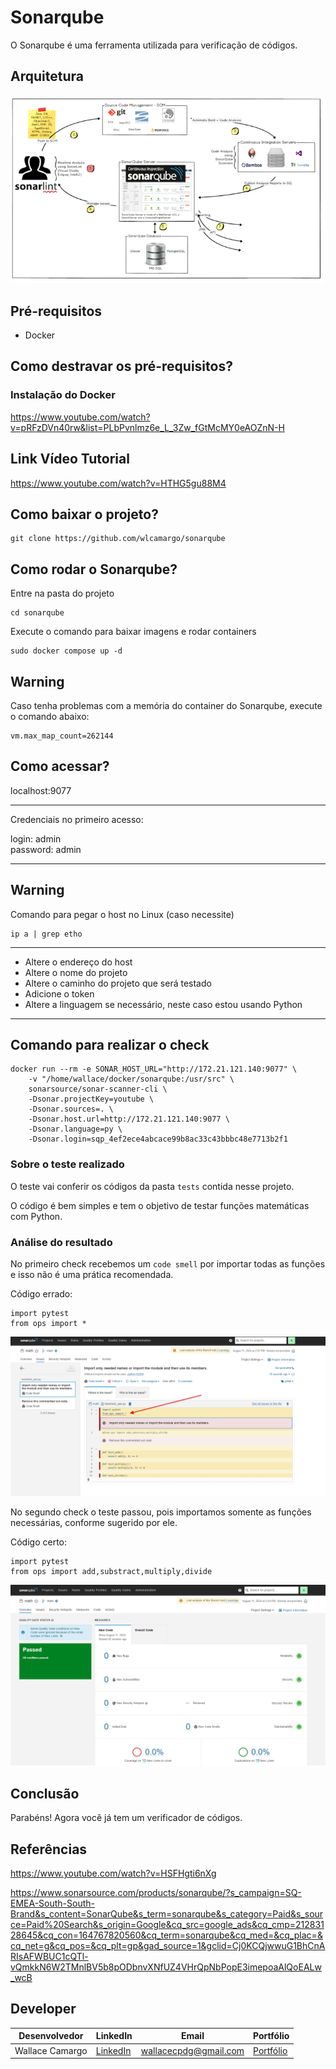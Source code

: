 # Sonarqube
O Sonarqube é uma ferramenta utilizada para verificação de códigos.

## Arquitetura
![image](assets/architecture-sonar.png)

## Pré-requisitos
* Docker

## Como destravar os pré-requisitos?

### Instalação do Docker
https://www.youtube.com/watch?v=pRFzDVn40rw&list=PLbPvnlmz6e_L_3Zw_fGtMcMY0eAOZnN-H

## Link Vídeo Tutorial
https://www.youtube.com/watch?v=HTHG5gu88M4


## Como baixar o projeto?
```
git clone https://github.com/wlcamargo/sonarqube
```

## Como rodar o Sonarqube?
Entre na pasta do projeto
```
cd sonarqube
```

Execute o comando para baixar imagens e rodar containers
```
sudo docker compose up -d
```

## Warning 
Caso tenha problemas com a memória do container do Sonarqube, execute o comando abaixo:
```
vm.max_map_count=262144
```

## Como acessar?
localhost:9077

---------------------------------
Credenciais no primeiro acesso:

login: admin     
password: admin

---------------------------------

## Warning
Comando para pegar o host no Linux (caso necessite)
```
ip a | grep etho
```

----------------------------

* Altere o endereço do host
* Altere o nome do projeto
* Altere o caminho do projeto que será testado
* Adicione o token
* Altere a linguagem se necessário, neste caso estou usando Python

----------------------------

## Comando para realizar o check
```
docker run --rm -e SONAR_HOST_URL="http://172.21.121.140:9077" \ 
    -v "/home/wallace/docker/sonarqube:/usr/src" \
    sonarsource/sonar-scanner-cli \
    -Dsonar.projectKey=youtube \ 
    -Dsonar.sources=. \
    -Dsonar.host.url=http://172.21.121.140:9077 \
    -Dsonar.language=py \
    -Dsonar.login=sqp_4ef2ece4abcace99b8ac33c43bbbc48e7713b2f1
```

### Sobre o teste realizado

O teste vai conferir os códigos da pasta ```tests``` contida nesse projeto.

O código é bem simples e tem o objetivo de testar funções matemáticas com Python.

### Análise do resultado

No primeiro check recebemos um ```code smell``` por importar todas as funções e isso não é uma prática recomendada.

Código errado:
```
import pytest
from ops import *
```

![image](assets/code-smell.png)

No segundo check o teste passou, pois importamos somente as funções necessárias, conforme sugerido por ele.

Código certo:
```
import pytest
from ops import add,substract,multiply,divide
```

![image](assets/project-ok.png)

## Conclusão
Parabéns! Agora você já tem um verificador de códigos.

## Referências
https://www.youtube.com/watch?v=HSFHgti6nXg

https://www.sonarsource.com/products/sonarqube/?s_campaign=SQ-EMEA-South-South-Brand&s_content=SonarQube&s_term=sonarqube&s_category=Paid&s_source=Paid%20Search&s_origin=Google&cq_src=google_ads&cq_cmp=21283128645&cq_con=164767820560&cq_term=sonarqube&cq_med=&cq_plac=&cq_net=g&cq_pos=&cq_plt=gp&gad_source=1&gclid=Cj0KCQjwwuG1BhCnARIsAFWBUC1cQTl-vQmkkN6W2TMnlBV5b8pODbnvXNfUZ4VHrQpNbPopE3imepoaAlQoEALw_wcB


## Developer
| Desenvolvedor      | LinkedIn                                   | Email                        | Portfólio                              |
|--------------------|--------------------------------------------|------------------------------|----------------------------------------|
| Wallace Camargo    | [LinkedIn](https://www.linkedin.com/in/wallace-camargo-35b615171/) | wallacecpdg@gmail.com        | [Portfólio](https://wlcamargo.github.io/)   |